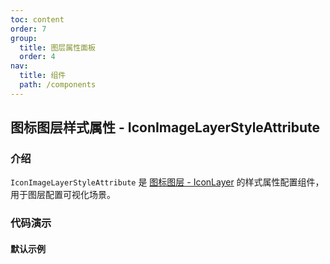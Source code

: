 ```yaml
---
toc: content
order: 7
group:
  title: 图层属性面板
  order: 4
nav:
  title: 组件
  path: /components
---
```


## 图标图层样式属性 - IconImageLayerStyleAttribute

### 介绍

`IconImageLayerStyleAttribute` 是 [图标图层 - IconLayer](https://larkmap.antv.vision/components/layers/composite-layers/icon-image-layer) 的样式属性配置组件，用于图层配置可视化场景。

### 代码演示

#### 默认示例

<code src="./demos/default.tsx" compact></code>

<API></API>
